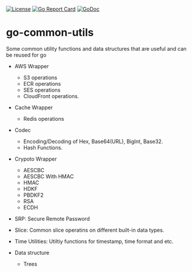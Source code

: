 [![License](https://img.shields.io/badge/license-MIT-blue.svg)](https://github.com/WUMUXIAN/go-common-utils/blob/master/LICENSE)
[![Go Report Card](https://goreportcard.com/badge/github.com/WUMUXIAN/go-common-utils)](https://goreportcard.com/report/github.com/WUMUXIAN/go-common-utils)
[![GoDoc](https://godoc.org/github.com/WUMUXIAN/go-common-utils?status.svg)](https://godoc.org/github.com/WUMUXIAN/go-common-utils)

# go-common-utils
Some common utility functions and data structures that are useful and can be reused for go

- AWS Wrapper
  - S3 operations
  - ECR operations
  - SES operations
  - CloudFront operations.
  
- Cache Wrapper
  - Redis operations
  
- Codec
  - Encoding/Decoding of Hex, Base64(URL), BigInt, Base32.
  - Hash Functions.
  
- Crypoto Wrapper
  - AESCBC
  - AESCBC With HMAC
  - HMAC
  - HDKF
  - PBDKF2
  - RSA
  - ECDH

- SRP: Secure Remote Password

- Slice: Common slice operatins on different built-in data types.

- Time Utilities: Utiltiy functions for timestamp, time format and etc.

- Data structure
  - Trees

